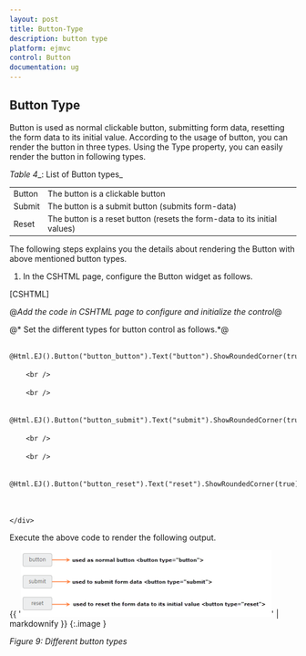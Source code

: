 ```yaml
---
layout: post
title: Button-Type
description: button type
platform: ejmvc
control: Button
documentation: ug
---
```


## Button Type

Button is used as normal clickable button, submitting form data, resetting the form data to its initial value. According to the usage of button, you can render the button in three types. Using the Type property, you can easily render the button in following types.

_Table_ _4__: List of Button types_

<table>
<tr>
<td>
Button</td><td>
The button is a clickable button </td></tr>
<tr>
<td>
Submit</td><td>
The button is a submit button (submits form-data) </td></tr>
<tr>
<td>
Reset    </td><td>
The button is a reset button (resets the form-data to its initial values)</td></tr>
</table>


The following steps explains you the details about rendering the Button with above mentioned button types.

1. In the CSHTML page, configure the Button widget as follows.



[CSHTML]

@*Add the code in CSHTML page to configure and initialize the control*@



  @* Set the different types for button control as follows.*@

<div class="control">



        @Html.EJ().Button("button_button").Text("button").ShowRoundedCorner(true).Size(ButtonSize.Mini).Type(ButtonType.Button)

        <br />

        <br />

        @Html.EJ().Button("button_submit").Text("submit").ShowRoundedCorner(true).Size(ButtonSize.Mini).Type(ButtonType.Submit)

        <br />

        <br />

        @Html.EJ().Button("button_reset").Text("reset").ShowRoundedCorner(true).Size(ButtonSize.Mini).Type(ButtonType.Reset)



    </div>


Execute the above code to render the following output.

{{ '![](Button-Type_images/Button-Type_img1.png)' | markdownify }}
{:.image }


_Figure 9: Different button types_


